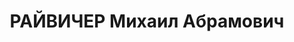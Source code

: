 ---
title: РАЙВИЧЕР Михаил Абрамович
description: Врач, хирург. Военврач [2 ранга], начмед гарнизонного госпиталя в Красноярске.
  Арестован в 1937 как троцкист. Осужден на 10 лет ИТЛ. После окончания срока находился
  в ссылке на поселении в Игарке КК. Работал в Игарской городской больнице, жена работала
  операционной сестрой.
---